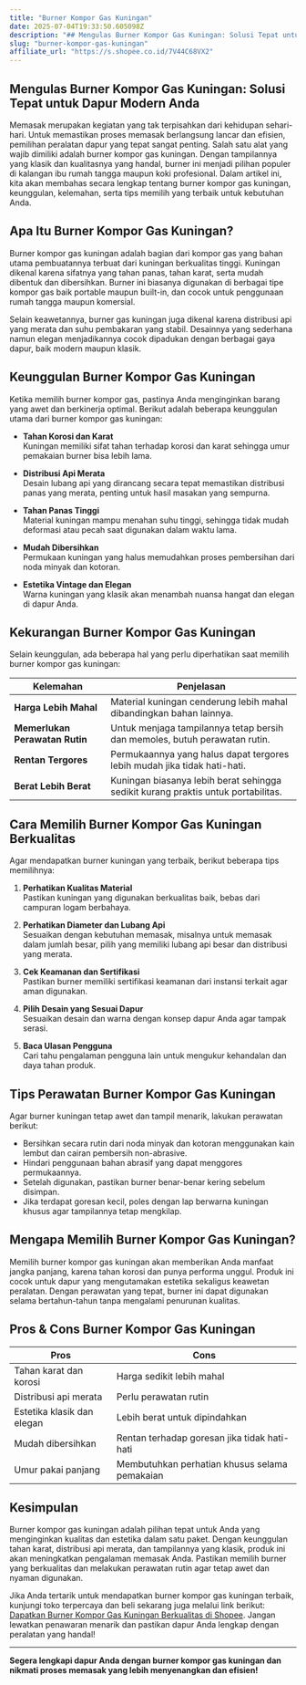 ```yaml
---
title: "Burner Kompor Gas Kuningan"
date: 2025-07-04T19:33:50.605098Z
description: "## Mengulas Burner Kompor Gas Kuningan: Solusi Tepat untuk Dapur Modern Anda..."
slug: "burner-kompor-gas-kuningan"
affiliate_url: "https://s.shopee.co.id/7V44C68VX2"
---
```

## Mengulas Burner Kompor Gas Kuningan: Solusi Tepat untuk Dapur Modern Anda

Memasak merupakan kegiatan yang tak terpisahkan dari kehidupan sehari-hari. Untuk memastikan proses memasak berlangsung lancar dan efisien, pemilihan peralatan dapur yang tepat sangat penting. Salah satu alat yang wajib dimiliki adalah burner kompor gas kuningan. Dengan tampilannya yang klasik dan kualitasnya yang handal, burner ini menjadi pilihan populer di kalangan ibu rumah tangga maupun koki profesional. Dalam artikel ini, kita akan membahas secara lengkap tentang burner kompor gas kuningan, keunggulan, kelemahan, serta tips memilih yang terbaik untuk kebutuhan Anda.

## Apa Itu Burner Kompor Gas Kuningan?

Burner kompor gas kuningan adalah bagian dari kompor gas yang bahan utama pembuatannya terbuat dari kuningan berkualitas tinggi. Kuningan dikenal karena sifatnya yang tahan panas, tahan karat, serta mudah dibentuk dan dibersihkan. Burner ini biasanya digunakan di berbagai tipe kompor gas baik portable maupun built-in, dan cocok untuk penggunaan rumah tangga maupun komersial.

Selain keawetannya, burner gas kuningan juga dikenal karena distribusi api yang merata dan suhu pembakaran yang stabil. Desainnya yang sederhana namun elegan menjadikannya cocok dipadukan dengan berbagai gaya dapur, baik modern maupun klasik.

## Keunggulan Burner Kompor Gas Kuningan

Ketika memilih burner kompor gas, pastinya Anda menginginkan barang yang awet dan berkinerja optimal. Berikut adalah beberapa keunggulan utama dari burner kompor gas kuningan:

- **Tahan Korosi dan Karat**  
  Kuningan memiliki sifat tahan terhadap korosi dan karat sehingga umur pemakaian burner bisa lebih lama.

- **Distribusi Api Merata**  
  Desain lubang api yang dirancang secara tepat memastikan distribusi panas yang merata, penting untuk hasil masakan yang sempurna.

- **Tahan Panas Tinggi**  
  Material kuningan mampu menahan suhu tinggi, sehingga tidak mudah deformasi atau pecah saat digunakan dalam waktu lama.

- **Mudah Dibersihkan**  
  Permukaan kuningan yang halus memudahkan proses pembersihan dari noda minyak dan kotoran.

- **Estetika Vintage dan Elegan**  
  Warna kuningan yang klasik akan menambah nuansa hangat dan elegan di dapur Anda.

## Kekurangan Burner Kompor Gas Kuningan

Selain keunggulan, ada beberapa hal yang perlu diperhatikan saat memilih burner kompor gas kuningan:

| Kelemahan                     | Penjelasan                                                        |
|------------------------------|------------------------------------------------------------------|
| **Harga Lebih Mahal**        | Material kuningan cenderung lebih mahal dibandingkan bahan lainnya. |
| **Memerlukan Perawatan Rutin** | Untuk menjaga tampilannya tetap bersih dan memoles, butuh perawatan rutin. |
| **Rentan Tergores**           | Permukaannya yang halus dapat tergores lebih mudah jika tidak hati-hati. |
| **Berat Lebih Berat**         | Kuningan biasanya lebih berat sehingga sedikit kurang praktis untuk portabilitas. |

## Cara Memilih Burner Kompor Gas Kuningan Berkualitas

Agar mendapatkan burner kuningan yang terbaik, berikut beberapa tips memilihnya:

1. **Perhatikan Kualitas Material**  
   Pastikan kuningan yang digunakan berkualitas baik, bebas dari campuran logam berbahaya.

2. **Perhatikan Diameter dan Lubang Api**  
   Sesuaikan dengan kebutuhan memasak, misalnya untuk memasak dalam jumlah besar, pilih yang memiliki lubang api besar dan distribusi yang merata.

3. **Cek Keamanan dan Sertifikasi**  
   Pastikan burner memiliki sertifikasi keamanan dari instansi terkait agar aman digunakan.

4. **Pilih Desain yang Sesuai Dapur**  
   Sesuaikan desain dan warna dengan konsep dapur Anda agar tampak serasi.

5. **Baca Ulasan Pengguna**  
   Cari tahu pengalaman pengguna lain untuk mengukur kehandalan dan daya tahan produk.

## Tips Perawatan Burner Kompor Gas Kuningan

Agar burner kuningan tetap awet dan tampil menarik, lakukan perawatan berikut:

- Bersihkan secara rutin dari noda minyak dan kotoran menggunakan kain lembut dan cairan pembersih non-abrasive.
- Hindari penggunaan bahan abrasif yang dapat menggores permukaannya.
- Setelah digunakan, pastikan burner benar-benar kering sebelum disimpan.
- Jika terdapat goresan kecil, poles dengan lap berwarna kuningan khusus agar tampilannya tetap mengkilap.

## Mengapa Memilih Burner Kompor Gas Kuningan?

Memilih burner kompor gas kuningan akan memberikan Anda manfaat jangka panjang, karena tahan korosi dan punya performa unggul. Produk ini cocok untuk dapur yang mengutamakan estetika sekaligus keawetan peralatan. Dengan perawatan yang tepat, burner ini dapat digunakan selama bertahun-tahun tanpa mengalami penurunan kualitas.

## Pros & Cons Burner Kompor Gas Kuningan

| Pros                          | Cons                                                        |
|------------------------------|------------------------------------------------------------|
| Tahan karat dan korosi     | Harga sedikit lebih mahal                               |
| Distribusi api merata      | Perlu perawatan rutin                                |
| Estetika klasik dan elegan | Lebih berat untuk dipindahkan                        |
| Mudah dibersihkan          | Rentan terhadap goresan jika tidak hati-hati          |
| Umur pakai panjang          | Membutuhkan perhatian khusus selama pemakaian           |

## Kesimpulan

Burner kompor gas kuningan adalah pilihan tepat untuk Anda yang menginginkan kualitas dan estetika dalam satu paket. Dengan keunggulan tahan karat, distribusi api merata, dan tampilannya yang klasik, produk ini akan meningkatkan pengalaman memasak Anda. Pastikan memilih burner yang berkualitas dan melakukan perawatan rutin agar tetap awet dan nyaman digunakan.

Jika Anda tertarik untuk mendapatkan burner kompor gas kuningan terbaik, kunjungi toko terpercaya dan beli sekarang juga melalui link berikut: [Dapatkan Burner Kompor Gas Kuningan Berkualitas di Shopee](https://s.shopee.co.id/7V44C68VX2). Jangan lewatkan penawaran menarik dan pastikan dapur Anda lengkap dengan peralatan yang handal!

---

**Segera lengkapi dapur Anda dengan burner kompor gas kuningan dan nikmati proses memasak yang lebih menyenangkan dan efisien!**